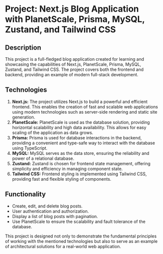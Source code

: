 # Project: Next.js Blog Application with PlanetScale, Prisma, MySQL, Zustand, and Tailwind CSS

## Description
This project is a full-fledged blog application created for learning and showcasing the capabilities of Next.js, PlanetScale, Prisma, MySQL, Zustand, and Tailwind CSS. The project covers both the frontend and backend, providing an example of modern full-stack development.

## Technologies
1. **Next.js:** The project utilizes Next.js to build a powerful and efficient frontend. This enables the creation of fast and scalable web applications using modern technologies such as server-side rendering and static site generation.
2. **PlanetScale:** PlanetScale is used as the database solution, providing horizontal scalability and high data availability. This allows for easy scaling of the application as data grows.
3. **Prisma:** Prisma is used for database interactions in the backend, providing a convenient and type-safe way to interact with the database using TypeScript.
4. **MySQL:** MySQL serves as the data store, ensuring the reliability and power of a relational database.
5. **Zustand:** Zustand is chosen for frontend state management, offering simplicity and efficiency in managing component state.
6. **Tailwind CSS:** Frontend styling is implemented using Tailwind CSS, providing fast and flexible styling of components.

## Functionality
- Create, edit, and delete blog posts.
- User authentication and authorization.
- Display a list of blog posts with pagination.
- Use PlanetScale to ensure the scalability and fault tolerance of the database.

This project is designed not only to demonstrate the fundamental principles of working with the mentioned technologies but also to serve as an example of architectural solutions for a real-world web application.
